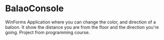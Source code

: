 # BalaoConsole
WinForms Application where you can change the color, and direction of a baloon. It show the distance you are from the floor and the direction you're going. Project from programming course.
